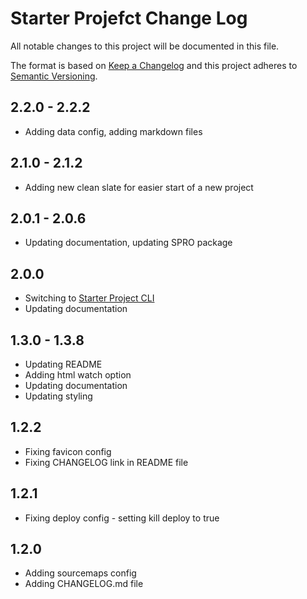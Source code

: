 # Starter Projefct Change Log

All notable changes to this project will be documented in this file.

The format is based on [Keep a Changelog](http://keepachangelog.com/) and this project adheres to [Semantic Versioning](http://semver.org/).

## 2.2.0 - 2.2.2

- Adding data config, adding markdown files

## 2.1.0 - 2.1.2

- Adding new clean slate for easier start of a new project

## 2.0.1 - 2.0.6

- Updating documentation, updating SPRO package

## 2.0.0

- Switching to [Starter Project CLI](https://raw.githubusercontent.com/maliMirkec/starter-project-cli/)
- Updating documentation

## 1.3.0 - 1.3.8

- Updating README
- Adding html watch option
- Updating documentation
- Updating styling

## 1.2.2

- Fixing favicon config
- Fixing CHANGELOG link in README file

## 1.2.1

- Fixing deploy config - setting kill deploy to true

## 1.2.0

- Adding sourcemaps config
- Adding CHANGELOG.md file

